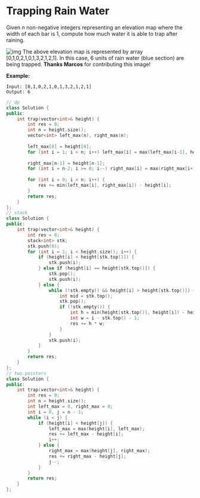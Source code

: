 # Trapping Rain Water

Given *n* non-negative integers representing an elevation map where the width of each bar is 1, compute how much water it is able to trap after raining.

![img](https://assets.leetcode.com/uploads/2018/10/22/rainwatertrap.png)
The above elevation map is represented by array [0,1,0,2,1,0,1,3,2,1,2,1]. In this case, 6 units of rain water (blue section) are being trapped. **Thanks Marcos** for contributing this image!

**Example:**

```
Input: [0,1,0,2,1,0,1,3,2,1,2,1]
Output: 6
```

```c++
// dp
class Solution {
public:
    int trap(vector<int>& height) {
        int res = 0;
        int n = height.size();
        vector<int> left_max(n), right_max(n);
        
        left_max[0] = height[0];
        for (int i = 1; i < n; i++) left_max[i] = max(left_max[i-1], height[i]);
        
        right_max[n-1] = height[n-1];
        for (int i = n-2; i >= 0; i--) right_max[i] = max(right_max[i+1], height[i]);
        
        for (int i = 0; i < n; i++) {
            res += min(left_max[i], right_max[i]) - height[i];
        }
        return res;
    }
};
// stack
class Solution {
public:
    int trap(vector<int>& height) {
        int res = 0;
        stack<int> stk;
        stk.push(0);
        for (int i = 1; i < height.size(); i++) {
            if (height[i] < height[stk.top()]) {
                stk.push(i);
            } else if (height[i] == height[stk.top()]) {
                stk.pop();
                stk.push(i);
            } else {
                while (!stk.empty() && height[i] > height[stk.top()]) {
                    int mid = stk.top();
                    stk.pop();
                    if (!stk.empty()) {
                        int h = min(height[stk.top()], height[i]) - height[mid];
                        int w = i - stk.top() - 1;
                        res += h * w;
                    }
                }
                stk.push(i);
            }
        }
        return res;
    }
};
// two-pointers
class Solution {
public:
    int trap(vector<int>& height) {
        int res = 0;
        int n = height.size();
        int left_max = 0, right_max = 0;
        int i = 0, j = n - 1;
        while (i < j) {
            if (height[i] < height[j]) {
                left_max = max(height[i], left_max);
                res += left_max - height[i];
                i++;
            } else {
                right_max = max(height[j], right_max);
                res += right_max - height[j];
                j--;
            }
        }
        return res;
    }
};
```

